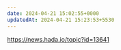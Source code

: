 ```yaml
---
date: 2024-04-21 15:02:55+0000
updatedAt: 2024-04-21 15:23:53+5530
---
```

https://news.hada.io/topic?id=13641